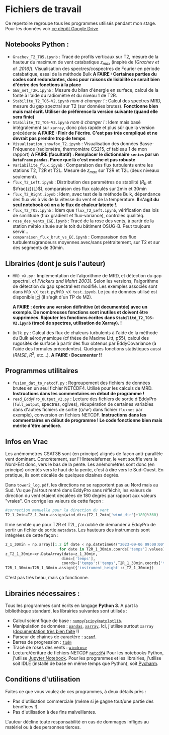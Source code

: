 # Fichiers de travail
Ce repertoire regroupe tous les programmes utilisés pendant mon stage.   
Pour les données voir [ce dépôt Google Drive](https://drive.google.com/drive/folders/18Ba65oPThXsAqQ-eXRMZ9NYaX64OMVZB?usp=sharing) 

## Notebooks Python : 
- `Grachev_T2_TO5.ipynb` : Tracé de profils verticaux sur T2, mesure de la hauteur du maximum de vent catabatique $z_{max}$ (inspiré de *[Grachev et al. 2016]*). Visualisation des spectres/cospectres de Fourier en période catabatique, essai de la méthode Bulk
  **A FAIRE : Certaines parties du codes sont redondantes, donc pour raisons de lisibilité ce serait bien d'écrire des fonctions à la place**
- `SEB_net_T2R.ipynb` : Mesure du bilan d'énergie en surface, calcul de la fonte à l'aide du radiomètre et du niveau 1 de T2R.
- `Stabilite_T2_TO5-V2.ipynb` *nom à changer !* : Calcul des spectres MRD, mesure du gap spectral sur T2 (sur données brutes). **Fonctionne bien mais mal écrit. Utiliser de préférence la version suivante (quand elle sera finie)**
- `Stabilite_T2_TO5-V3.ipynb` *nom à changer !* : Idem mais basé intégralement sur `xarray`, donc plus rapide et plus sûr que la version précédente
  **A FAIRE : Finir de l'écrire. C'est pas très compliqué et ne devrait pas prendre trop de temps**
- `Visualisation_snowfox_T2.ipynb` : Visualisation des données Basse-Fréquence (radiomètre, thermomètre CS215, cf tableau 1 de mon rapport)
  **A FAIRE (facultatif) : Remplacer le dictionnaire `series` par un `DataFrame` `pandas`. Parce que là c'est moche et pas robuste**
- `Variabilite_flux.ipynb` : Comparaison des flux turbulents entre les stations T2, T2R et T2L. Mesure de $z_{max}$ sur T2R et T2L (deux niveaux seulement).
- `flux_T2_Left.ipynb` : Distribution des paramètres de stabilité ($R_b$ et $\frac{z}{L}$), comparaison des flux calculés sur 2min et 30min
- `flux_T2_Right.ipynb` : Idem, avec test de la méthode Bulk, dépendance des flux vis à vis de la vitesse du vent et de la température. **Il s'agit du seul notebook où on a le flux de chaleur latente !**.
-  `flux_T2_TO5.ipynb` : Idem que `flux_T2_Left.ipynb`, vérification des lois de similitude (flux gradient et flux-variance), contrôles qualitéq.
-  `rose_des_vents_IGE.ipynb` : Tracé de la rose des vents, à partir de la station météo située sur le toit du bâtiment OSUG-B. Peut toujours servir...
-  `comparaison_flux_brut_vs_EC.ipynb` : Comparaison des flux turbulents/grandeurs moyennes avec/sans prétraitement, sur T2 et sur des segments de 30min.
## Librairies (dont je suis l'auteur)
- `MRD_vX.py` : Implémentation de l'algorithme de MRD, et détection du gap spectral, cf *[Vickers and Mahrt 2003]*.
  Selon les versions, l'algorithme de détection du gap spectral est modifié. Les exemples associés sont dans `MRD_vX_test.py`/`MRD_vX_test.ipynb`. Le jeu de données utilisé est disponible [ici](http://servdap.legi.grenoble-inp.fr/opendap/hyrax/meige/22_TP_TMA/TP09_CLA_MONTAGNE/DATA_2023_3oct/sonicdata_2023_03_10.nc.dmr.html) (il s'agit d'un TP de M2).

  **A FAIRE : écrire une version définitive (et documentée) avec un exemple. De nombreuses fonctions sont inutiles et doivent être supprimées. Rajouter les fonctions écrites dans `Stabilité_T2_TO5-V2.ipynb` (tracé de spectres, utilisation de Xarray). !** 

- `Bulk.py` : Calcul des flux de chaleurs turbulents à l'aide de la méthode du Bulk aérodynamique (cf thèse de Maxime Litt, p55), calcul des rugosités de surface à partir des flux obtenus par EddyCovariance (à l'aide des formules précedentes). Quelques fonctions statistiques aussi ($RMSE$, $R^2$, etc...).
  **A FAIRE : Documenter !!**

## Programmes utilitaires
- `fusion_dat_to_netcdf.py` : Regroupement des fichiers de données brutes en un seul fichier NETCDF4. Utilisé pour les calculs de MRD.
  **Instructions dans les commentaires en début de programme !**
- `read_EddyPro_Output_v2.py` : Lecture des fichiers de sortie d'EddyPro (`full_output`, spectres, ogives), récupération de certaines variables dans d'autres fichiers de sortie ($\langle u'w'\rangle$ dans fichier `fluxnet` par exemple), conversion en fichiers NETCDF.
  **Instructions dans les commentaires en début de programme ! Le code fonctionne bien mais mérite d'être amélioré.**

## Infos en Vrac
Les anémomètres CSAT3B sont (en principe) alignés de façon anti-parallèle vent dominant. Concrètement, sur l'Hintereisferner, le vent souffle vers le Nord-Est donc, vers le bas de la pente. Les anémomètres sont donc (en principe) orientés vers le haut de la pente, c'est à dire vers le Sud-Ouest. En pratique, ils sont décalés de quelques dizaines degrés.

Dans `tower2_log.pdf`, les directions ne se rapportent pas au Nord mais au Sud. Vu que j'ai tout rentré dans EddyPro sans réfléchir, les valeurs de direction du vent étaient décalées de 180 degrés par rapport aux valeurs "vraies". On corrige les valeurs de cette façon : 

```python
#correction manuelle pour la direction du vent
T2_1_2min=T2_1_2min.assign(wind_dir=(T2_1_2min['wind_dir']+180)%360)
```

Il me semble que pour T2R et T2L, j'ai oublié de demander à EddyPro de sortir un fichier de sortie `metadata`. Les hauteurs des instruments sont intégrées de cette façon : 
```python
z_1_30min = np.array([1.2 if date < np.datetime64("2023-09-06 09:00:00") else 1.05
                        for date in T2R_1_30min.coords['temps'].values])
z_T2_1_30min=xr.DataArray(data=z_1_30min,
                         dims=['temps'],
                         coords={'temps':('temps',T2R_1_30min.coords['temps'].values)})
T2R_1_30min=T2R_1_30min.assign({'instrument_height':z_T2_1_30min})
```
C'est pas très beau, mais ça fonctionne.

## Librairies nécessaires : 
Tous les programmes sont écrits en langage **Python 3**. A part la bibliothèque standard, les librairies suivantes sont utilisés : 
- Calcul scientifique de base : [`numpy`](https://numpy.org/install/)/[`scipy`](https://scipy.org/install/)/[`matplotlib`](https://matplotlib.org/stable/).
- Manipulation de données : [`pandas`](https://pandas.pydata.org/docs/getting_started/install.html), [`xarray`](https://docs.xarray.dev/en/stable/getting-started-guide/installing.html). Ici, j'utilise surtout `xarray` ([documentation très bien faite](https://docs.xarray.dev/en/stable/index.html) !)
- Parseur de chaines de caractère : [`scanf`](https://pypi.org/project/scanf/).
- Barres de progression : [`tqdm`](https://tqdm.github.io/)
- Tracé de roses des vents : [`windrose`](https://python-windrose.github.io/windrose/)
- Lecture/écriture de fichiers NETCDF [`netcdf4`](https://unidata.github.io/netcdf4-python/)
Pour les notebooks Python, j'utilise [Jupyter Notebook](https://jupyter.org/install).
Pour les programmes et les librairies, j'utilise soit IDLE (installé de base en même temps que Python), soit [Pycharm](https://www.jetbrains.com/fr-fr/pycharm/).
## Conditions d'utilisation
Faites ce que vous voulez de ces programmes, à deux détails près :
- Pas d'utilisation commerciale (même si je gagne tout/une partie des bénéfices !). 
- Pas d'utilisation à des fins malveillantes.

L'auteur décline toute responsabilité en cas de dommages infligés au matériel ou à des personnes tierces.
